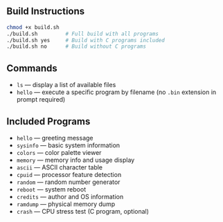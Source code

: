 ## Build Instructions

```bash
chmod +x build.sh
./build.sh         # Full build with all programs
./build.sh yes     # Build with C programs included
./build.sh no      # Build without C programs
```

## Commands

- `ls` — display a list of available files
- `hello` — execute a specific program by filename (no `.bin` extension in prompt required)

## Included Programs

- `hello` — greeting message  
- `sysinfo` — basic system information  
- `colors` — color palette viewer  
- `memory` — memory info and usage display  
- `ascii` — ASCII character table  
- `cpuid` — processor feature detection  
- `random` — random number generator  
- `reboot` — system reboot  
- `credits` — author and OS information  
- `ramdump` — physical memory dump  
- `crash` — CPU stress test (C program, optional)
